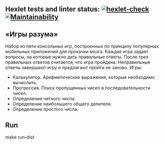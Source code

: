 ##  Hexlet tests and linter status: [![hexlet-check](https://github.com/WeldersMen/java-project-61/actions/workflows/hexlet-check.yml/badge.svg)](https://github.com/WeldersMen/java-project-61/actions/workflows/hexlet-check.yml) [![Maintainability](https://api.codeclimate.com/v1/badges/206fd66ff3bbf26c3ca3/maintainability)](https://codeclimate.com/github/WeldersMen/java-project-61/maintainability)

##  «Игры разума»
Набор из пяти консольных игр, построенных по принципу популярных мобильных приложений для прокачки мозга. Каждая игра задает вопросы, на которые нужно дать правильные ответы. После трех правильных ответов считается, что игра пройдена. Неправильные ответы завершают игру и предлагают пройти ее заново. Игры:

* Калькулятор. Арифметические выражения, которые необходимо вычислить.
* Прогрессия. Поиск пропущенных чисел в последовательности чисел.
* Определение четного числа.
* Определение наибольшего общего делителя.
* Определение простого числа.
##  Run
make run-dist